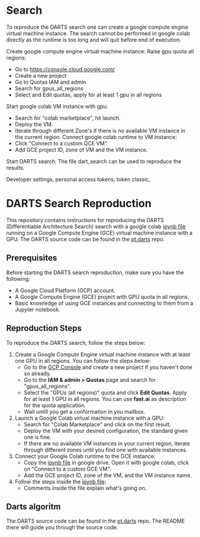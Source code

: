 # Search
To reproduce the DARTS search one can create a google compute engine virtual machine instance. The search cannot be performed in google colab directly as the runtime is too long and will quit before end of execution. 

Create google compute engine virtual machine instance:
Raise gpu quota all regions:
- Go to https://console.cloud.google.com/
- Create a new project
- Go to Quotas IAM and admin
- Search for gpus_all_regions
- Select and Edit quotas, apply for at least 1 gpu in all regions

Start google colab VM instance with gpu:
-   Search for "colab marketplace", hit launch.
-   Deploy the VM. 
-   Iterate through different Zone's if there is no available VM instance in the current region.
Connect google colab runtime to VM instance:
-   Click "Connect to a custom GCE VM" 
-   Add GCE project ID, zone of VM and the VM instance. 

Start DARTS search:
The file dart_search can be used to reproduce the results. 

Developer settings, personal access tokens, token classic, 

# DARTS Search Reproduction

This repository contains instructions for reproducing the DARTS (Differentiable Architecture Search) search with a google colab [ipynb file](https://github.com/HAJEKEL/EfficientNetV2_paper_reproduction/blob/main/darts_search.ipynb) running on a Google Compute Engine (GCE) virtual machine instance with a GPU. The DARTS source code can be found in the [pt.darts](https://github.com/HAJEKEL/pt.darts/tree/darts_efficient_mobilenet) repo. 

## Prerequisites

Before starting the DARTS search reproduction, make sure you have the following:

- A Google Cloud Platform (GCP) account.
- A Google Compute Engine (GCE) project with GPU quota in all regions.
- Basic knowledge of using GCE instances and connecting to them from a Jupyter notebook.


## Reproduction Steps

To reproduce the DARTS search, follow the steps below:

1. Create a Google Compute Engine virtual machine instance with at least one GPU in all regions. You can follow the steps below:
   - Go to the [GCP Console](https://console.cloud.google.com/) and create a new project if you haven't done so already.
   - Go to the **IAM & admin > Quotas** page and search for "gpus_all_regions".
   - Select the "GPUs (all regions)" quota and click **Edit Quotas**. Apply for at least 1 GPU in all regions. You can use **fast.ai** as description for the quota application.
   - Wait untill you get a conformation in you mailbox. 
2. Launch a Google Colab virtual machine instance with a GPU:
   - Search for "Colab Marketplace" and click on the first result.
   - Deploy the VM with your desired configuration, the standard given one is fine. 
   - If there are no available VM instances in your current region, iterate through different zones until you find one with available instances.
3. Connect your Google Colab runtime to the GCE instance:
   - Copy the [ipynb file](https://github.com/HAJEKEL/EfficientNetV2_paper_reproduction/blob/main/darts_search.ipynb) in google drive. Open it with google colab, click on "Connect to a custom GCE VM".
   - Add the GCE project ID, zone of the VM, and the VM instance name.
4. Follow the steps inside the [ipynb file](https://github.com/HAJEKEL/EfficientNetV2_paper_reproduction/blob/main/darts_search.ipynb):
   - Comments inside the file explain what's going on. 

## Darts algoritm

The DARTS source code can be found in the [pt.darts](https://github.com/HAJEKEL/pt.darts/tree/darts_efficient_mobilenet) repo. The README there will guide you through the source code. 